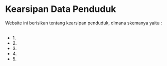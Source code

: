 # Kearsipan Data Penduduk

<p>
Website ini berisikan tentang kearsipan penduduk, dimana skemanya yaitu : 
</br>
</br>
<ul>
<li>1. </li>
<li>2. </li>
<li>3. </li>
<li>4. </li>
<li>5. </li>
</ul>
</p>